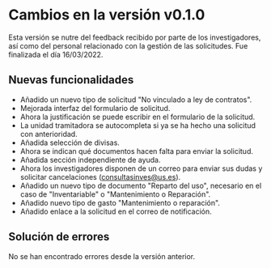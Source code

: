 # Cambios en la versión v0.1.0

Esta versión se nutre del feedback recibido por parte de los investigadores, así como del personal relacionado con la
gestión de las solicitudes. Fue finalizada el día 16/03/2022.

## Nuevas funcionalidades

- Añadido un nuevo tipo de solicitud "No vinculado a ley de contratos".
- Mejorada interfaz del formulario de solicitud.
- Ahora la justificación se puede escribir en el formulario de la solicitud.
- La unidad tramitadora se autocompleta si ya se ha hecho una solicitud con anterioridad.
- Añadida selección de divisas.
- Ahora se indican qué documentos hacen falta para enviar la solicitud.
- Añadida sección independiente de ayuda.
- Ahora los investigadores disponen de un correo para enviar sus dudas y solicitar cancelaciones (consultasinves@us.es).
- Añadido un nuevo tipo de documento "Reparto del uso", necesario en el caso de "Inventariable" o "Mantenimiento o Reparación".
- Añadido nuevo tipo de gasto "Mantenimiento o reparación".
- Añadido enlace a la solicitud en el correo de notificación.

## Solución de errores

No se han encontrado errores desde la versión anterior.